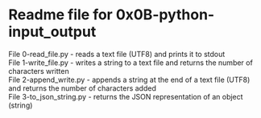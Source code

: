 # Readme file for 0x0B-python-input_output

File 0-read_file.py - reads a text file (UTF8) and prints it to stdout  
File 1-write_file.py - writes a string to a text file and returns the number of characters written  
File 2-append_write.py - appends a string at the end of a text file (UTF8) and returns the number of characters added  
File 3-to_json_string.py - returns the JSON representation of an object (string)
